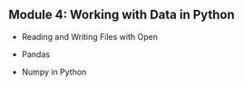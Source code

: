 ## Module 4: Working with Data in Python

* Reading and Writing Files with Open

* Pandas

* Numpy in Python

